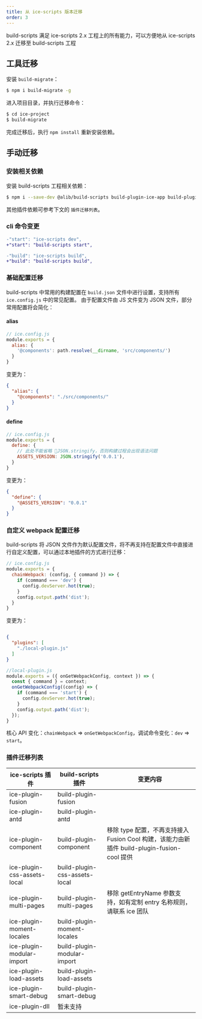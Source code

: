 ```yaml
---
title: 从 ice-scripts 版本迁移
order: 3
---
```


build-scripts 满足 ice-scripts 2.x 工程上的所有能力，可以方便地从 ice-scripts 2.x 迁移至 build-scripts 工程

## 工具迁移

安装 `build-migrate`：

```bash
$ npm i build-migrate -g
```

进入项目目录，并执行迁移命令：

```bash
$ cd ice-project
$ build-migrate
```

完成迁移后，执行 `npm install` 重新安装依赖。

## 手动迁移

### 安装相关依赖

安装 build-scripts 工程相关依赖：

```bash
$ npm i --save-dev @alib/build-scripts build-plugin-ice-app build-plugin-fusion 
```

其他插件依赖可参考下文的 `插件迁移列表`。

### cli 命令变更

```diff
-"start": "ice-scripts dev",
+"start": "build-scripts start",

-"build": "ice-scripts build",
+"build": "build-scripts build",
```

### 基础配置迁移

build-scripts 中常用的构建配置在 `build.json` 文件中进行设置，支持所有 `ice.config.js` 中的常见配置。
由于配置文件由 JS 文件变为 JSON 文件，部分常用配置将会简化：

#### alias

```js
// ice.config.js
module.exports = {
  alias: {
    '@components': path.resolve(__dirname, 'src/components/')
  }
}
```

变更为：

```json
{
  "alias": {
    "@components": "./src/components/"
  }
}
```

#### define

```js
// ice.config.js
module.exports = {
  define: {
    // 此处不能省略 JSON.stringify，否则构建过程会出现语法问题
    ASSETS_VERSION: JSON.stringify('0.0.1'),
  }
}
```

变更为：

```json
{
  "define": {
    "@ASSETS_VERSION": "0.0.1"
  }
}
```

### 自定义 webpack 配置迁移

build-scripts 将 JSON 文件作为默认配置文件，将不再支持在配置文件中直接进行自定义配置，可以通过本地插件的方式进行迁移：

```js
// ice.config.js
module.exports = {
  chainWebpack: (config, { command }) => {
    if (command === 'dev') {
      config.devServer.hot(true);
    }
    config.output.path('dist');
  }
}
```

变更为：

```json

{
  "plugins": [
    "./local-plugin.js"
  ]
}
```

```js
//local-plugin.js
module.exports = ({ onGetWebpackConfig, context }) => {
  const { command } = context;
  onGetWebpackConfig((config) => {
    if (command === 'start') {
      config.devServer.hot(true);
    }
    config.output.path('dist');
  });
}
```

核心 API 变化：`chainWebpack` => `onGetWebpackConfig`，调试命令变化：`dev` => `start`。

### 插件迁移列表

ice-scripts 插件 | build-scripts 插件 | 变更内容
-|-|-
ice-plugin-fusion| build-plugin-fusion | 
ice-plugin-antd| build-plugin-antd | 
ice-plugin-component| build-plugin-component | 移除 type 配置，不再支持接入 Fusion Cool 构建，该能力由新插件 build-plugin-fusion-cool 提供
ice-plugin-css-assets-local | build-plugin-css-assets-local | 
ice-plugin-multi-pages | build-plugin-multi-pages | 移除 getEntryName 参数支持，如有定制 entry 名称规则，请联系 ice 团队
ice-plugin-moment-locales | build-plugin-moment-locales | 
ice-plugin-modular-import | build-plugin-modular-import | 
ice-plugin-load-assets | build-plugin-load-assets | 
ice-plugin-smart-debug | build-plugin-smart-debug | 
ice-plugin-dll | 暂未支持 | 
